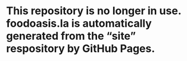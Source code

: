 
# This repository is no longer in use. foodoasis.la is automatically generated from the “site” respository by GitHub Pages.
